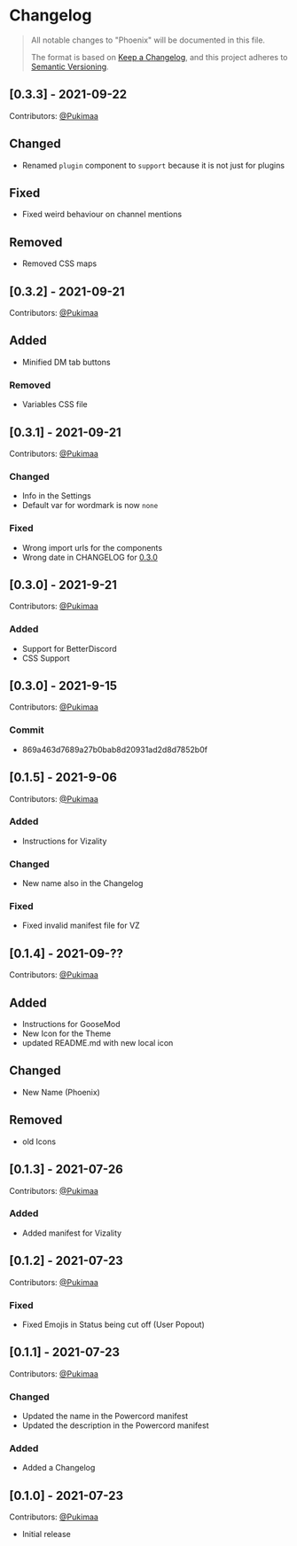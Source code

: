 # Changelog
>All notable changes to "Phoenix" will be documented in this file.
>
>The format is based on [Keep a Changelog](https://keepachangelog.com/en/1.0.0/),
and this project adheres to [Semantic Versioning](https://semver.org/spec/v2.0.0.html).

## [0.3.3] - 2021-09-22
Contributors: [@Pukimaa](https://github.com/Pukimaa)
## Changed
- Renamed `plugin` component to `support` because it is not just for plugins
## Fixed
- Fixed weird behaviour on channel mentions
## Removed
- Removed CSS maps

## [0.3.2] - 2021-09-21
Contributors: [@Pukimaa](https://github.com/Pukimaa)
## Added
- Minified DM tab buttons
### Removed
- Variables CSS file

## [0.3.1] - 2021-09-21
Contributors: [@Pukimaa](https://github.com/Pukimaa)
### Changed
- Info in the Settings
- Default var for wordmark is now `none`
### Fixed
- Wrong import urls for the components
- Wrong date in CHANGELOG for [0.3.0](#030---2021-9-21)

## [0.3.0] - 2021-9-21
Contributors: [@Pukimaa](https://github.com/Pukimaa)
### Added
- Support for BetterDiscord
- CSS Support

## [0.3.0] - 2021-9-15
Contributors: [@Pukimaa](https://github.com/Pukimaa)
### Commit
- 869a463d7689a27b0bab8d20931ad2d8d7852b0f

## [0.1.5] - 2021-9-06
Contributors:
[@Pukimaa](https://github.com/Pukimaa)
### Added
- Instructions for Vizality
### Changed
- New name also in the Changelog
### Fixed
- Fixed invalid manifest file for VZ

## [0.1.4] - 2021-09-??
Contributors:
[@Pukimaa](https://github.com/Pukimaa)
## Added
- Instructions for GooseMod
- New Icon for the Theme
- updated README.md with new local icon
## Changed
- New Name (Phoenix)
## Removed
- old Icons

## [0.1.3] - 2021-07-26
Contributors: [@Pukimaa](https://github.com/Pukimaa)
### Added
- Added manifest for Vizality

## [0.1.2] - 2021-07-23
Contributors: [@Pukimaa](https://github.com/Pukimaa)
### Fixed
- Fixed Emojis in Status being cut off (User Popout)

## [0.1.1] - 2021-07-23
Contributors: [@Pukimaa](https://github.com/Pukimaa)
### Changed
- Updated the name in the Powercord manifest
- Updated the description in the Powercord manifest
### Added
- Added a Changelog

## [0.1.0] - 2021-07-23
Contributors: [@Pukimaa](https://github.com/Pukimaa)
- Initial release